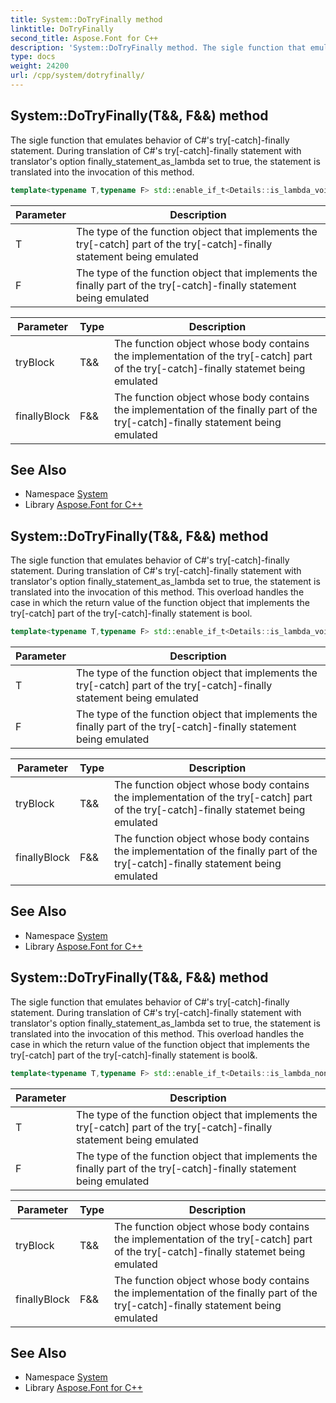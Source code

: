 ```yaml
---
title: System::DoTryFinally method
linktitle: DoTryFinally
second_title: Aspose.Font for C++
description: 'System::DoTryFinally method. The sigle function that emulates behavior of C#''s try[-catch]-finally statement. During translation of C#''s try[-catch]-finally statement with translator''s option finally_statement_as_lambda set to true, the statement is translated into the invocation of this method in C++.'
type: docs
weight: 24200
url: /cpp/system/dotryfinally/
---
```

## System::DoTryFinally(T\&&, F\&&) method


The sigle function that emulates behavior of C#'s try[-catch]-finally statement. During translation of C#'s try[-catch]-finally statement with translator's option finally_statement_as_lambda set to true, the statement is translated into the invocation of this method.

```cpp
template<typename T,typename F> std::enable_if_t<Details::is_lambda_void_void<T>::value> System::DoTryFinally(T &&tryBlock, F &&finallyBlock)
```


| Parameter | Description |
| --- | --- |
| T | The type of the function object that implements the try[-catch] part of the try[-catch]-finally statement being emulated |
| F | The type of the function object that implements the finally part of the try[-catch]-finally statement being emulated |

| Parameter | Type | Description |
| --- | --- | --- |
| tryBlock | T\&& | The function object whose body contains the implementation of the try[-catch] part of the try[-catch]-finally statemet being emulated |
| finallyBlock | F\&& | The function object whose body contains the implementation of the finally part of the try[-catch]-finally statement being emulated |

## See Also

* Namespace [System](../)
* Library [Aspose.Font for C++](../../)
## System::DoTryFinally(T\&&, F\&&) method


The sigle function that emulates behavior of C#'s try[-catch]-finally statement. During translation of C#'s try[-catch]-finally statement with translator's option finally_statement_as_lambda set to true, the statement is translated into the invocation of this method. This overload handles the case in which the return value of the function object that implements the try[-catch] part of the try[-catch]-finally statement is bool.

```cpp
template<typename T,typename F> std::enable_if_t<Details::is_lambda_void_boolref<T>::value, bool> System::DoTryFinally(T &&tryBlock, F &&finallyBlock)
```


| Parameter | Description |
| --- | --- |
| T | The type of the function object that implements the try[-catch] part of the try[-catch]-finally statement being emulated |
| F | The type of the function object that implements the finally part of the try[-catch]-finally statement being emulated |

| Parameter | Type | Description |
| --- | --- | --- |
| tryBlock | T\&& | The function object whose body contains the implementation of the try[-catch] part of the try[-catch]-finally statemet being emulated |
| finallyBlock | F\&& | The function object whose body contains the implementation of the finally part of the try[-catch]-finally statement being emulated |

## See Also

* Namespace [System](../)
* Library [Aspose.Font for C++](../../)
## System::DoTryFinally(T\&&, F\&&) method


The sigle function that emulates behavior of C#'s try[-catch]-finally statement. During translation of C#'s try[-catch]-finally statement with translator's option finally_statement_as_lambda set to true, the statement is translated into the invocation of this method. This overload handles the case in which the return value of the function object that implements the try[-catch] part of the try[-catch]-finally statement is bool&.

```cpp
template<typename T,typename F> std::enable_if_t<Details::is_lambda_nonovoid_boolref<T>::value, std::optional<Details::ResultOf<T, bool &>>> System::DoTryFinally(T &&tryBlock, F &&finallyBlock)
```


| Parameter | Description |
| --- | --- |
| T | The type of the function object that implements the try[-catch] part of the try[-catch]-finally statement being emulated |
| F | The type of the function object that implements the finally part of the try[-catch]-finally statement being emulated |

| Parameter | Type | Description |
| --- | --- | --- |
| tryBlock | T\&& | The function object whose body contains the implementation of the try[-catch] part of the try[-catch]-finally statemet being emulated |
| finallyBlock | F\&& | The function object whose body contains the implementation of the finally part of the try[-catch]-finally statement being emulated |

## See Also

* Namespace [System](../)
* Library [Aspose.Font for C++](../../)
